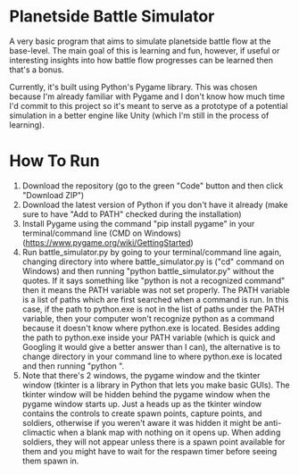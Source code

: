 # Planetside Battle Simulator

A very basic program that aims to simulate planetside battle flow at the base-level. The main goal of this is learning and fun, however, if useful or interesting insights into how battle flow progresses can be learned then that's a bonus. 

Currently, it's built using Python's Pygame library. This was chosen because I'm already familiar with Pygame and I don't know how much time I'd commit to this project so it's meant to serve as a prototype of a potential simulation in a better engine like Unity (which I'm still in the process of learning). 

# How To Run

1. Download the repository (go to the green "Code" button and then click "Download ZIP")
2. Download the latest version of Python if you don't have it already (make sure to have "Add to PATH" checked during the installation)
3. Install Pygame using the command "pip install pygame" in your terminal/command line (CMD on Windows) (https://www.pygame.org/wiki/GettingStarted)
4. Run battle_simulator.py by going to your terminal/command line again, changing directory into where battle_simulator.py is ("cd" command on Windows) and then running "python battle_simulator.py" without the quotes. If it says something like "python is not a recognized command" then it means the PATH variable was not set properly. The PATH variable is a list of paths which are first searched when a command is run. In this case, if the path to python.exe is not in the list of paths under the PATH variable, then your computer won't recognize python as a command because it doesn't know where python.exe is located. Besides adding the path to python.exe inside your PATH variable (which is quick and Googling it would give a better answer than I can), the alternative is to change directory in your command line to where python.exe is located and then running "python <full path to where you saved battle_simulator.py>". 
5. Note that there's 2 windows, the pygame window and the tkinter window (tkinter is a library in Python that lets you make basic GUIs). The tkinter window will be hidden behind the pygame window when the pygame window starts up. Just a heads up as the tkinter window contains the controls to create spawn points, capture points, and soldiers, otherwise if you weren't aware it was hidden it might be anti-climactic when a blank map with nothing on it opens up. When adding soldiers, they will not appear unless there is a spawn point available for them and you might have to wait for the respawn timer before seeing them spawn in.
